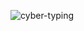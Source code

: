 ![cyber-typing](https://github.com/d-muis/d-muis/assets/71331759/ed8005ef-5874-4022-9dbe-6ace8c7f3821)
